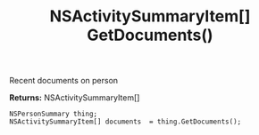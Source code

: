 ﻿---
uid: crmscript_ref_NSPersonSummary_GetDocuments
title: NSActivitySummaryItem[] GetDocuments()
intellisense: NSPersonSummary.GetDocuments
keywords: NSPersonSummary, GetDocuments
so.topic: reference
---

Recent documents on person

**Returns:** NSActivitySummaryItem[]


```crmscript
NSPersonSummary thing;
NSActivitySummaryItem[] documents  = thing.GetDocuments();
```


